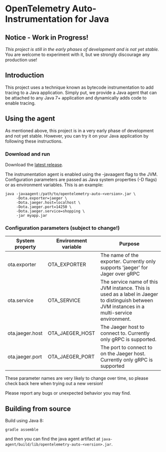 # OpenTelemetry Auto-Instrumentation for Java

## Notice - Work in Progress!
*This project is still in the early phases of development and is not yet stable.* You are welcome to experiment with it, 
but we strongly discourage any production use!

## Introduction
This project uses a technique known as bytecode instrumentation to add tracing to a Java application.
Simply put, we provide a Java agent that can be attached to any Java 7+ application and dynamically adds code to enable tracing. 

## Using the agent
As mentioned above, this project is in a very early phase of development and not yet stable. 
However, you can try it on your Java application by following these instructions.

### Download and run

Download the [latest release](https://github.com/open-telemetry/opentelemetry-auto-instr-java/releases).

The instrumentation agent is enabled using the -javaagent flag to the JVM. Configuration parameters are passed 
as Java system properties (-D flags) or as environment variables. This is an example:

```
java -javaagent:/path/to/opentelemetry-auto-<version>.jar \
     -Dota.exporter=jaeger \
     -Dota.jaeger.host=localhost \
     -Dota.jaeger.port=14250 \
     -Dota.jaeger.service=shopping \
     -jar myapp.jar
```

### Configuration parameters (subject to change!)
System property | Environment variable | Purpose
--- | --- | ---
ota.exporter | OTA_EXPORTER | The name of the exporter. Currently only supports 'jaeger' for Jager over gRPC
ota.service | OTA_SERVICE | The service name of this JVM instance. This is used as a label in Jaeger to distinguish between JVM instances in a multi-service environment.
ota.jaeger.host | OTA_JAEGER_HOST | The Jaeger host to connect to. Currently only gRPC is supported.
ota.jaeger.port | OTA_JAEGER_PORT | The port to connect to on the Jaeger host. Currently only gRPC is supported

These parameter names are very likely to change over time, so please check back here when trying out a new version!

Please report any bugs or unexpected behavior you may find.

## Building from source

Build using Java 8:

```gradle assemble```

and then you can find the java agent artifact at `java-agent/build/lib/opentelemetry-auto-<version>.jar`.
